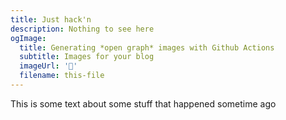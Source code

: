```yaml
---
title: Just hack'n
description: Nothing to see here
ogImage:
  title: Generating *open graph* images with Github Actions
  subtitle: Images for your blog
  imageUrl: '🥳'
  filename: this-file
---
```


This is some text about some stuff that happened sometime ago
